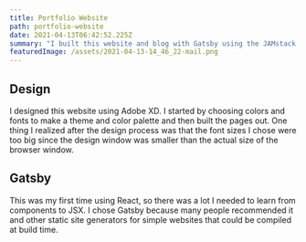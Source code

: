 ```yaml
---
title: Portfolio Website
path: portfolio-website
date: 2021-04-13T06:42:52.225Z
summary: "I built this website and blog with Gatsby using the JAMstack architecture. "
featuredImage: /assets/2021-04-13-14_46_22-mail.png
---
```

## Design

I designed this website using Adobe XD. I started by choosing colors and fonts to make a theme and color palette and then built the pages out. One thing I realized after the design process was that the font sizes I chose were too big since the design window was smaller than the actual size of the browser window. 

## Gatsby

This was my first time using React, so there was a lot I needed to learn from components to JSX. I chose Gatsby because many people recommended it and other static site generators for simple websites that could be compiled at build time.